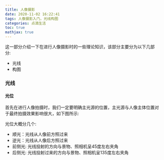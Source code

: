 ```yaml
---
title: 人像摄影
date: 2020-11-02 16:22:41
tags: 人像摄影入门，光线构图
categories: 点滴生活 
toc: true 
mathjax: true 
---
```

这一部分介绍一下在进行人像摄影时的一些理论知识，该部分主要分为以下几部分: 
- 光线
- 构图 

<!--more-->

### 光线 
#### 光位 
首先在进行人像拍摄时，我们一定要明确主光源的位置，主光源与人像主体位置对于最终拍摄效果影响很大，如下图所示: 

光位大概分几个:
- 顺光：光线从人像前方照过来  
- 逆光：光线从人像后方照过来 
- 前侧光: 光线投射的方向与景物、照相机呈45度左右夹角
- 后侧光: 光线投射过来的方向与景物、照相机呈135度左右夹角

